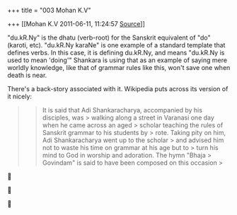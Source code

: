 +++
title = "003 Mohan K.V"

+++
[[Mohan K.V	2011-06-11, 11:24:57 [Source](https://groups.google.com/g/samskrita/c/wVFzcKssWtE)]]



"du.kR.Ny" is the dhatu (verb-root) for the Sanskrit equivalent of "do" (karoti, etc). "du.kR.Ny karaNe" is one example of a standard template that defines verbs. In this case, it is defining du.kR.Ny, and means "du.kR.Ny is used to mean 'doing'" Shankara is using that as an example of saying mere worldly knowledge, like that of grammar rules like this, won't save one when death is near.

  

There's a back-story associated with it. Wikipedia puts across its version of it nicely:

  

> 
> > It is said that Adi Shankaracharya, accompanied by his disciples, was > walking along a street in Varanasi one day when he came across an aged > scholar teaching the rules of Sanskrit grammar to his students by > rote. Taking pity on him, Adi Shankaracharya went up to the scholar > and advised him not to waste his time on grammar at his age but to > turn his mind to God in worship and adoration. The hymn "Bhaja > Govindam" is said to have been composed on this occasion >
> 

  







